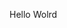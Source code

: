 Hello Wolrd
























































































































































































































































































































































































































































































































































































